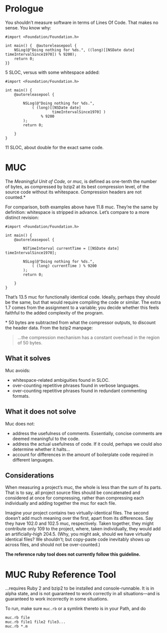 # Prologue

You shouldn’t measure software in terms of Lines Of Code. That makes no sense. You know why:

    #import <Foundation/Foundation.h>
    
    int main() {  @autoreleasepool {
        NSLog(@"Doing nothing for %ds.", ((long)[[NSDate date] timeIntervalSince1970]) % 9200);
        return 0;
    }}

5 SLOC, versus with some whitespace added:

    #import <Foundation/Foundation.h>
    
    int main() {
        @autoreleasepool {
            
            NSLog(@"Doing nothing for %ds.",
                ( (long)[[NSDate date]
                         timeIntervalSince1970] )
                    % 9200
            );
            return 0;
            
        }
    }

11 SLOC, about double for the exact same code.



# MUC

The *Meaningful Unit of Code,* or *muc,* is defined as one-tenth the number of bytes, as compressed by bzip2 at its best compression level, of the source code without its whitespace. Compression headers are not counted.\*

For comparison, both examples above have 11.8 muc. They’re the same by definition: whitespace is stripped in advance. Let’s compare to a more distinct revision:

    #import <Foundation/Foundation.h>
    
    int main() {
        @autoreleasepool {
            
            NSTimeInterval currentTime = [[NSDate date] timeIntervalSince1970];
        
            NSLog(@"Doing nothing for %ds.",
                ( (long) currentTime ) % 9200
            );
            return 0;
            
        }
    }

That’s 13.5 muc for functionally identical code. Ideally, perhaps they should be the same, but that would require compiling the code or similar. The extra 1.7 comes from the assignment to a variable; you decide whether this feels faithful to the added complexity of the program.

\* 50 bytes are subtracted from what the compressor outputs, to discount the header data. From the bzip2 manpage:

>   …the compression mechanism has a constant overhead in the region of 50 bytes.



## What it solves

Muc avoids:

+ whitespace-related ambiguities found in SLOC.
+ over-counting repetitive phrases found in verbose languages.
+ over-counting repetitive phrases found in redundant commenting formats.

## What it does not solve

Muc does not:

+ address the usefulness of comments. Essentially, concise comments are deemed meaningful to the code.
+ address the actual usefulness of code. If it could, perhaps we could also determine whether it halts…
+ account for differences in the amount of boilerplate code required in different languages.



## Considerations

When measuring a project’s muc, the whole is less than the sum of its parts. That is to say, all project source files should be concatenated and considered at once for compressing, rather than compressing each individually and adding together the muc for each file.

Imagine your project contains two virtually-identical files. The second doesn’t add much meaning over the first, apart from its differences. Say they have 102.0 and 102.5 muc, respectively. Taken together, they might contribute only 109 to the project, where, taken individually, they would add an artificially-high 204.5. (Why, you might ask, should we have virtually identical files? We shouldn’t; but copy-paste code inevitably shows up across files, and should not be over-counted.)

**The reference ruby tool does not currently follow this guideline.**



# MUC Ruby Reference Tool

…requires Ruby 2 and bzip2 to be installed and console-runnable. It is in alpha state, and is not guaranteed to work correctly in all situations—and is guaranteed to work incorrectly in some situations.

To run, make sure `muc.rb` or a symlink thereto is in your Path, and do

    muc.rb file
    muc.rb file1 file2 file3...
    muc.rb *.m


